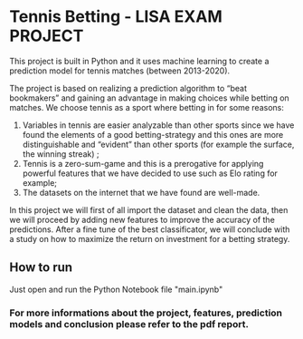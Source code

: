 # Tennis Betting - LISA EXAM PROJECT #

This project is built in Python and it uses machine learning to create a prediction model for tennis matches (between 2013-2020).

The project is based on realizing a prediction algorithm to “beat bookmakers” and gaining an advantage in making choices while betting on matches. We choose tennis as a sport where betting in for some reasons:
1. Variables in tennis are easier analyzable than other sports since we have found the elements of a good betting-strategy and this ones are more distinguishable and “evident” than other sports (for example the surface, the winning streak) ;
2. Tennis is a zero-sum-game and this is a prerogative for applying powerful features that we have decided to use such as Elo rating for example;
3. The datasets on the internet that we have found are well-made.

In this project we will first of all import the dataset and clean the data, then we will proceed by adding new features to improve the accuracy of the predictions. After a fine tune of the best classificator, we will conclude with a study on how to maximize the return on investment for a betting strategy.


## How to run

Just open and run the Python Notebook file "main.ipynb"

### For more informations about the project, features, prediction models and conclusion please refer to the pdf report.